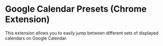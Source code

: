 # Google Calendar Presets (Chrome Extension)

This extension allows you to easily jump between different sets of displayed calendars on Google Calendar.
